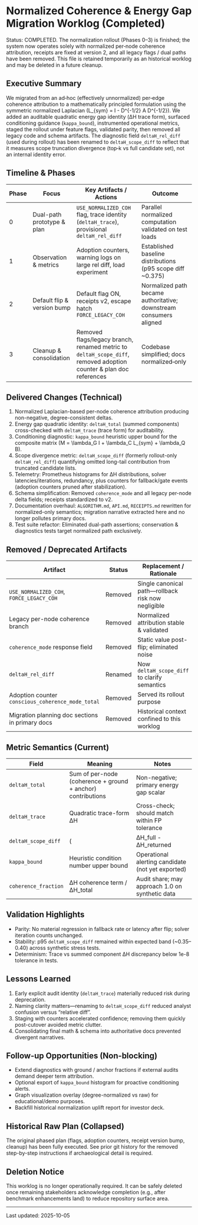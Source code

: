 # Normalized Coherence & Energy Gap Migration Worklog (Completed)

Status: COMPLETED. The normalization rollout (Phases 0–3) is finished; the system now operates solely with normalized per‑node coherence attribution, receipts are fixed at version 2, and all legacy flags / dual paths have been removed. This file is retained temporarily as an historical worklog and may be deleted in a future cleanup.

## Executive Summary
We migrated from an ad‑hoc (effectively unnormalized) per‑edge coherence attribution to a mathematically principled formulation using the symmetric normalized Laplacian \(L_{sym} = I - D^{-1/2} A D^{-1/2}\). We added an auditable quadratic energy gap identity (ΔH trace form), surfaced conditioning guidance (`kappa_bound`), instrumented operational metrics, staged the rollout under feature flags, validated parity, then removed all legacy code and schema artifacts. The diagnostic field `deltaH_rel_diff` (used during rollout) has been renamed to `deltaH_scope_diff` to reflect that it measures scope truncation divergence (top‑k vs full candidate set), not an internal identity error.

## Timeline & Phases
| Phase | Focus | Key Artifacts / Actions | Outcome |
|-------|-------|-------------------------|---------|
| 0 | Dual-path prototype & plan | `USE_NORMALIZED_COH` flag, trace identity (`deltaH_trace`), provisional `deltaH_rel_diff` | Parallel normalized computation validated on test loads |
| 1 | Observation & metrics | Adoption counters, warning logs on large rel diff, load experiment | Established baseline distributions (p95 scope diff ~0.375) |
| 2 | Default flip & version bump | Default flag ON, receipts v2, escape hatch `FORCE_LEGACY_COH` | Normalized path became authoritative; downstream consumers aligned |
| 3 | Cleanup & consolidation | Removed flags/legacy branch, renamed metric to `deltaH_scope_diff`, removed adoption counter & plan doc references | Codebase simplified; docs normalized‑only |

## Delivered Changes (Technical)
1. Normalized Laplacian-based per-node coherence attribution producing non-negative, degree-consistent deltas.
2. Energy gap quadratic identity: `deltaH_total` (summed components) cross-checked with `deltaH_trace` (trace form) for auditability.
3. Conditioning diagnostic: `kappa_bound` heuristic upper bound for the composite matrix \(M = \lambda_G I + \lambda_C L_{sym} + \lambda_Q B\).
4. Scope divergence metric: `deltaH_scope_diff` (formerly rollout-only `deltaH_rel_diff`) quantifying omitted long-tail contribution from truncated candidate lists.
5. Telemetry: Prometheus histograms for ΔH distributions, solver latencies/iterations, redundancy, plus counters for fallback/gate events (adoption counters pruned after stabilization).
6. Schema simplification: Removed `coherence_mode` and all legacy per-node delta fields; receipts standardized to v2.
7. Documentation overhaul: `ALGORITHM.md`, `API.md`, `RECEIPTS.md` rewritten for normalized-only semantics; migration narrative extracted here and no longer pollutes primary docs.
8. Test suite refactor: Eliminated dual-path assertions; conservation & diagnostics tests target normalized path exclusively.

## Removed / Deprecated Artifacts
| Artifact | Status | Replacement / Rationale |
|----------|--------|-------------------------|
| `USE_NORMALIZED_COH`, `FORCE_LEGACY_COH` | Removed | Single canonical path—rollback risk now negligible |
| Legacy per-node coherence branch | Removed | Normalized attribution stable & validated |
| `coherence_mode` response field | Removed | Static value post-flip; eliminated noise |
| `deltaH_rel_diff` | Renamed | Now `deltaH_scope_diff` to clarify semantics |
| Adoption counter `conscious_coherence_mode_total` | Removed | Served its rollout purpose |
| Migration planning doc sections in primary docs | Removed | Historical context confined to this worklog |

## Metric Semantics (Current)
| Field | Meaning | Notes |
|-------|---------|-------|
| `deltaH_total` | Sum of per-node (coherence + ground + anchor) contributions | Non-negative; primary energy gap scalar |
| `deltaH_trace` | Quadratic trace-form ΔH | Cross-check; should match within FP tolerance |
| `deltaH_scope_diff` | (|ΔH_full - ΔH_returned|) / (ΔH_full + ε) | Measures truncation divergence; larger when tail nodes omitted |
| `kappa_bound` | Heuristic condition number upper bound | Operational alerting candidate (not yet exported) |
| `coherence_fraction` | ΔH coherence term / ΔH_total | Audit share; may approach 1.0 on synthetic data |

## Validation Highlights
* Parity: No material regression in fallback rate or latency after flip; solver iteration counts unchanged.
* Stability: p95 `deltaH_scope_diff` remained within expected band (~0.35–0.40) across synthetic stress tests.
* Determinism: Trace vs summed component ΔH discrepancy below 1e-8 tolerance in tests.

## Lessons Learned
1. Early explicit audit identity (`deltaH_trace`) materially reduced risk during deprecation.
2. Naming clarity matters—renaming to `deltaH_scope_diff` reduced analyst confusion versus “relative diff”.
3. Staging with counters accelerated confidence; removing them quickly post-cutover avoided metric clutter.
4. Consolidating final math & schema into authoritative docs prevented divergent narratives.

## Follow-up Opportunities (Non-blocking)
* Extend diagnostics with ground / anchor fractions if external audits demand deeper term attribution.
* Optional export of `kappa_bound` histogram for proactive conditioning alerts.
* Graph visualization overlay (degree-normalized vs raw) for educational/demo purposes.
* Backfill historical normalization uplift report for investor deck.

## Historical Raw Plan (Collapsed)
The original phased plan (flags, adoption counters, receipt version bump, cleanup) has been fully executed. See prior git history for the removed step-by-step instructions if archaeological detail is required.

## Deletion Notice
This worklog is no longer operationally required. It can be safely deleted once remaining stakeholders acknowledge completion (e.g., after benchmark enhancements land) to reduce repository surface area.

---
Last updated: 2025-10-05

